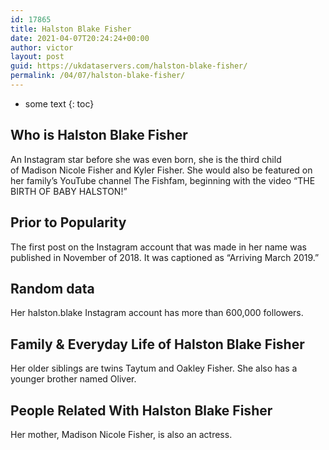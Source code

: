 ```yaml
---
id: 17865
title: Halston Blake Fisher
date: 2021-04-07T20:24:24+00:00
author: victor
layout: post
guid: https://ukdataservers.com/halston-blake-fisher/
permalink: /04/07/halston-blake-fisher/
---
```


* some text
{: toc}


## Who is Halston Blake Fisher



An Instagram star before she was even born, she is the third child of Madison Nicole Fisher and Kyler Fisher. She would also be featured on her family&#8217;s YouTube channel The Fishfam, beginning with the video &#8220;THE BIRTH OF BABY HALSTON!&#8221;

                
                
                
## Prior to Popularity



The first post on the Instagram account that was made in her name was published in November of 2018. It was captioned as &#8220;Arriving March 2019.&#8221;

                
                
                
## Random data



Her halston.blake Instagram account has more than 600,000 followers.

                
                
                
## Family & Everyday Life of Halston Blake Fisher



Her older siblings are twins Taytum and Oakley Fisher. She also has a younger brother named Oliver.

                
                
                
## People Related With Halston Blake Fisher



Her mother, Madison Nicole Fisher, is also an actress.

                
              
            
          
          
          